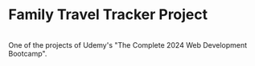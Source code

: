 <h1>Family Travel Tracker Project</h1>
<br>
One of the projects of Udemy's "The Complete 2024 Web Development Bootcamp".
